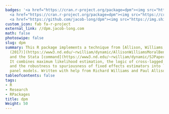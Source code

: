 ```yaml
---
badges: '<a href="https://cran.r-project.org/package=dpm"><img src="https://www.r-pkg.org/badges/version/dpm"></a>
  <a href="https://cran.r-project.org/package=dpm"><img src="https://cranlogs.r-pkg.org/badges/grand-total/dpm"></a>
  <a href="https://github.com/jacob-long/dpm"><img src="https://img.shields.io/github/stars/jacob-long/dpm.svg?logo=github&style=flat"></a>'
custom_icon: fab fa-r-project
external_link: //dpm.jacob-long.com
math: false
photoswipe: false
slug: dpm
summary: This R package implements a technique from [Allison, Williams, and Moral-Benito
  (2017)](https://www3.nd.edu/~rwilliam/dynamic/AllisonWilliamsMoralBenito2017.pdf)
  and the Stata [command](https://www3.nd.edu/~rwilliam/dynamic/SJPaper.pdf) `xtdpdml`.
  It combines maximum likelihood estimation, the logic of cross-lagged panel models,
  and the robustness to spuriousness of fixed effects estimators into `dpm`, dynamic
  panel models. Written with help from Richard Williams and Paul Allison.
tableofcontents: false
tags:
- R
- Research
- RPackages
title: dpm
Weight: 50
---
```

